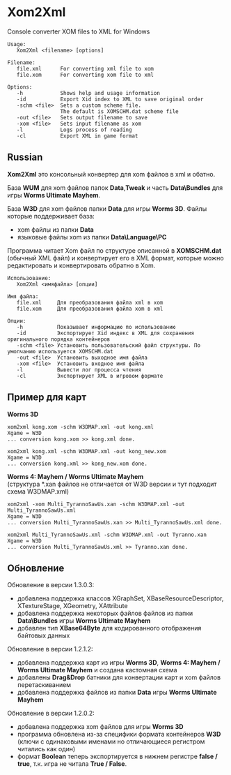 # Xom2Xml

Console converter XOM files to XML for Windows

```
Usage:
   Xom2Xml <filename> [options]

Filename:
   file.xml      For converting xml file to xom
   file.xom      For converting xom file to xml

Options:
   -h            Shows help and usage information
   -id           Export Xid index to XML to save original order
   -schm <file>  Sets a custom scheme file.
                 The default is XOMSCHM.dat scheme file
   -out <file>   Sets output filename to save
   -xom <file>   Sets input filename as xom
   -l            Logs process of reading
   -cl           Export XML in game format   

```

## Russian
**Xom2Xml** это консольный конвертер для xom файлов в xml и обатно. 

База **WUM** для xom файлов папок **Data**,**Tweak** и часть **Data\Bundles** для игры **Worms Ultimate Mayhem**. 

База **W3D** для xom файлов папки **Data** для игры **Worms 3D**. Файлы которые поддерживает база: 
 - xom файлы из папки **Data**
 - языковые файлы xom из папки **Data\Language\PC**

Программа читает Xom файл по структуре описанной в **XOMSCHM.dat** (обычный XML файл) и конвертирует его в XML формат, которые можно редактировать и конвертировать обратно в Xom. 

```
Использование:
   Xom2Xml <имяфайла> [опции]

Имя файла:
   file.xml     Для преобразования файла xml в xom
   file.xom     Для преобразования файла xom в xml

Опции:
   -h           Показывает информацию по использованию
   -id          Экспортирует Xid индекс в XML для сохранения оригинального порядка контейнеров
   -schm <file> Установить пользовательский файл структуры. По умолчанию используется XOMSCHM.dat
   -out <file>  Установить выходное имя файла
   -xom <file>  Установить входное имя файла
   -l           Вывести лог процесса чтения
   -cl          Экспортирует XML в игровом формате
```
## Пример для карт

**Worms 3D**
```
xom2xml kong.xom -schm W3DMAP.xml -out kong.xml
Xgame = W3D
... conversion kong.xom >> kong.xml done.

xom2xml kong.xml -schm W3DMAP.xml -out kong_new.xom
Xgame = W3D
... conversion kong.xml >> kong_new.xom done.
```

**Worms 4: Mayhem / Worms Ultimate Mayhem**  
(структура \*.xan файлов не отличается от W3D версии и тут подходит схема W3DMAP.xml)
```
xom2xml -xom Multi_TyrannoSawUs.xan -schm W3DMAP.xml -out Multi_TyrannoSawUs.xml
Xgame = W3D
... conversion Multi_TyrannoSawUs.xan >> Multi_TyrannoSawUs.xml done.

xom2xml Multi_TyrannoSawUs.xml -schm W3DMAP.xml -out Tyranno.xan
Xgame = W3D
... conversion Multi_TyrannoSawUs.xml >> Tyranno.xan done.
```

## Обновление

Обновление в версии 1.3.0.3:
 - добавлена поддержка классов XGraphSet, XBaseResourceDescriptor, XTextureStage, XGeometry, XAttribute
 - добавлена поддержка некоторых файлов файлов из папки **Data\Bundles** игры **Worms Ultimate Mayhem**
 - добавлен тип **XBase64Byte** для кодированного отображения байтовых данных

Обновление в версии 1.2.1.2:
 - добавлена поддержка карт из игры **Worms 3D**, **Worms 4: Mayhem / Worms Ultimate Mayhem** и создана кастомная схема
 - добавлены **Drag&Drop** батники для конвертации карт и xom файлов перетаскиванием
 - добавлена поддержка файлов из папки **Data** игры **Worms Ultimate Mayhem**

Обновление в версии 1.2.0.2:
 - добавлена поддержка xom файлов для игры **Worms 3D**
 - программа обновлена из-за специфики формата контейнеров **W3D** (ключи с одинаковыми именами но отличающиеся регистром читались как один)
 - формат **Boolean** теперь экспортируется в нижнем регистре **false / true**, т.к. игра не читала **True / False**.
